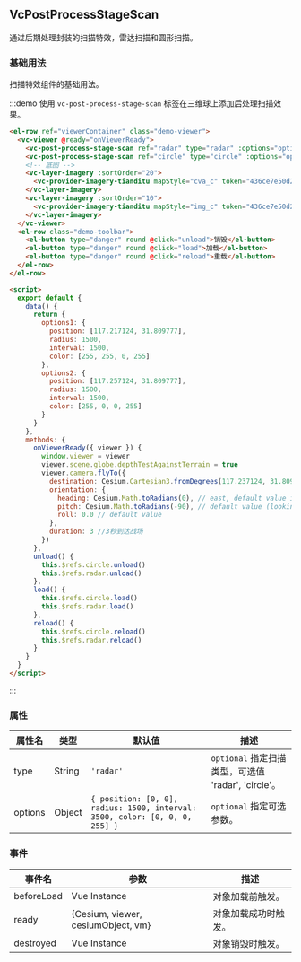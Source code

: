 <!--
 * @Author: zouyaoji@https://github.com/zouyaoji
 * @Date: 2021-06-13 16:48:20
 * @LastEditTime: 2021-10-08 13:50:32
 * @LastEditors: zouyaoji
 * @Description:
 * @FilePath: \vue-cesium@next\website\docs\zh-CN\post-processes\vc-post-process-stage-scan.md
-->

## VcPostProcessStageScan

通过后期处理封装的扫描特效，雷达扫描和圆形扫描。

### 基础用法

扫描特效组件的基础用法。

:::demo 使用 `vc-post-process-stage-scan` 标签在三维球上添加后处理扫描效果。

```html
<el-row ref="viewerContainer" class="demo-viewer">
  <vc-viewer @ready="onViewerReady">
    <vc-post-process-stage-scan ref="radar" type="radar" :options="options1"></vc-post-process-stage-scan>
    <vc-post-process-stage-scan ref="circle" type="circle" :options="options2"></vc-post-process-stage-scan>
    <!-- 底图 -->
    <vc-layer-imagery :sortOrder="20">
      <vc-provider-imagery-tianditu mapStyle="cva_c" token="436ce7e50d27eede2f2929307e6b33c0"></vc-provider-imagery-tianditu>
    </vc-layer-imagery>
    <vc-layer-imagery :sortOrder="10">
      <vc-provider-imagery-tianditu mapStyle="img_c" token="436ce7e50d27eede2f2929307e6b33c0"></vc-provider-imagery-tianditu>
    </vc-layer-imagery>
  </vc-viewer>
  <el-row class="demo-toolbar">
    <el-button type="danger" round @click="unload">销毁</el-button>
    <el-button type="danger" round @click="load">加载</el-button>
    <el-button type="danger" round @click="reload">重载</el-button>
  </el-row>
</el-row>

<script>
  export default {
    data() {
      return {
        options1: {
          position: [117.217124, 31.809777],
          radius: 1500,
          interval: 1500,
          color: [255, 255, 0, 255]
        },
        options2: {
          position: [117.257124, 31.809777],
          radius: 1500,
          interval: 1500,
          color: [255, 0, 0, 255]
        }
      }
    },
    methods: {
      onViewerReady({ viewer }) {
        window.viewer = viewer
        viewer.scene.globe.depthTestAgainstTerrain = true
        viewer.camera.flyTo({
          destination: Cesium.Cartesian3.fromDegrees(117.237124, 31.809777, 10000.0),
          orientation: {
            heading: Cesium.Math.toRadians(0), // east, default value is 0.0 (north) //东西南北朝向
            pitch: Cesium.Math.toRadians(-90), // default value (looking down)  //俯视仰视视觉
            roll: 0.0 // default value
          },
          duration: 3 //3秒到达战场
        })
      },
      unload() {
        this.$refs.circle.unload()
        this.$refs.radar.unload()
      },
      load() {
        this.$refs.circle.load()
        this.$refs.radar.load()
      },
      reload() {
        this.$refs.circle.reload()
        this.$refs.radar.reload()
      }
    }
  }
</script>
```

:::

### 属性

| 属性名  | 类型   | 默认值                                                                      | 描述                                                |
| ------- | ------ | --------------------------------------------------------------------------- | --------------------------------------------------- |
| type    | String | `'radar'`                                                                   | `optional` 指定扫描类型，可选值 'radar', 'circle'。 |
| options | Object | `{ position: [0, 0], radius: 1500, interval: 3500, color: [0, 0, 0, 255] }` | `optional` 指定可选参数。                           |

### 事件

| 事件名     | 参数                               | 描述                 |
| ---------- | ---------------------------------- | -------------------- |
| beforeLoad | Vue Instance                       | 对象加载前触发。     |
| ready      | {Cesium, viewer, cesiumObject, vm} | 对象加载成功时触发。 |
| destroyed  | Vue Instance                       | 对象销毁时触发。     |
